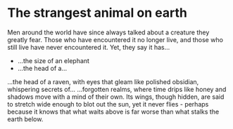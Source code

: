# The strangest animal on earth

Men around the world have since always talked about a creature they greatly fear.
Those who have encountered it no longer live, and those who still live have never encountered it. 
Yet, they say it has...

- ...the size of an elephant
- ...the head of a...

...the head of a raven, with eyes that gleam like polished obsidian, whispering secrets of...
...forgotten realms, where time drips like honey and shadows move with a mind of their own. Its wings, though hidden, are said to stretch wide enough to blot out the sun, yet it never flies - perhaps because it knows that what waits above is far worse than what stalks the earth below.
